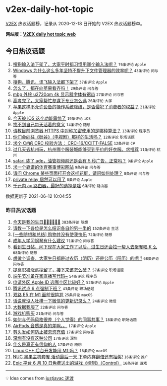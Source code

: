 # v2ex-daily-hot-topic

[V2EX](https://www.v2ex.com/) 热议话题榜，记录从 2020-12-18 日开始的 V2EX 热议话题榜单。

**网站版：[V2EX daily hot topic web](https://boojack.github.io/v2ex-daily-hot-topic-web/)**

## 今日热议话题

<!-- TODAY BEGIN -->

1. [搜狗输入法下架了，大家平时都习惯用哪个输入法呢？](https://www.v2ex.com/t/783039) `76条评论` `Apple`
1. [Windows 为什么这么多年坚持不提升下文件管理器的效率呢？](https://www.v2ex.com/t/783038) `43条评论` `问与答`
1. [搜狗，腾讯，讯飞输入法都下架了](https://www.v2ex.com/t/783055) `37条评论` `Apple`
1. [怎么了，都在向苹果看齐吗！](https://www.v2ex.com/t/783051) `29条评论` `问与答`
1. [mbp 外接 u2720qm 4k 显示器字体有锯齿](https://www.v2ex.com/t/783056) `27条评论` `问与答`
1. [高考完了，大家帮忙参谋下专业怎么选](https://www.v2ex.com/t/783083) `26条评论` `大学`
1. [苹果这样不允许设备的操作系统降级，是否侵犯了消费者的权益？](https://www.v2ex.com/t/783073) `21条评论` `Apple`
1. [今天被 iOS 这个功能震惊了](https://www.v2ex.com/t/783078) `19条评论` `iOS`
1. [找不到自己每天活着的意义](https://www.v2ex.com/t/783089) `14条评论` `随想`
1. [请教目前浏览器 HTTPS 中对称加密使用的是哪种算法？](https://www.v2ex.com/t/783059) `13条评论` `程序员`
1. [你们会向往《硅谷》（电视剧）那样的生活吗？](https://www.v2ex.com/t/783057) `12条评论` `职场话题`
1. [求个 C#的 CRC 校验方法： CRC-16/CCITT-FALSE](https://www.v2ex.com/t/783047) `12条评论` `C#`
1. [过几天去杭州玩，杭州哪个服装城能够买到平价的好衣服。求推荐](https://www.v2ex.com/t/783082) `11条评论` `杭州`
1. [safari 装了 adp，油管视频前还是会有 5 秒广告，正常吗？](https://www.v2ex.com/t/783071) `9条评论` `Apple`
1. [求一个靠谱的体育赛事博彩网站](https://www.v2ex.com/t/783044) `9条评论` `问与答`
1. [请问 Chrome 某些页面打开会这样花屏，请问如何处理？](https://www.v2ex.com/t/783046) `8条评论` `问与答`
1. [private relay 居然可以用了](https://www.v2ex.com/t/783036) `8条评论` `Apple`
1. [千元内 ax 路由器，最好的选择是啥](https://www.v2ex.com/t/783067) `6条评论` `路由器`

数据更新于 2021-06-12 10:04:55

<!-- TODAY END -->

### 昨日热议话题

<!-- YESTERDAY BEGIN -->

1. [今天是我的生日🎂🎂🎂🍰🍰🍰](https://www.v2ex.com/t/782797) `383条评论` `随想`
1. [请教一下各位是怎么结识各自的另一半的](https://www.v2ex.com/t/782858) `152条评论` `生活`
1. [[一些随想和总结] 购物并没有使我快乐](https://www.v2ex.com/t/782794) `72条评论` `随想`
1. [成年人学习钢琴有什么建议](https://www.v2ex.com/t/782805) `71条评论` `问与答`
1. [看到生日帖，问下现在大家工作了以后，过生日还会拉一帮人去聚餐唱 K 么](https://www.v2ex.com/t/782813) `68条评论` `随想`
1. [想做个调查，大家生日都是过农历（阴历）还是公历（阳历）的呢 ?](https://www.v2ex.com/t/782803) `68条评论` `问与答`
1. [提离职被涨薪挽留了，接下来该怎么破？](https://www.v2ex.com/t/782961) `57条评论` `职场话题`
1. [端午节准备在家直播写代码~](https://www.v2ex.com/t/782886) `54条评论` `程序员`
1. [申请外区 Apple ID 选哪个区比较好？](https://www.v2ex.com/t/782809) `52条评论` `Apple`
1. [腾讯试点 6 点强制下班？](https://www.v2ex.com/t/782894) `43条评论` `职场话题`
1. [双路 E5 在 M1 面前很尴尬](https://www.v2ex.com/t/783020) `25条评论` `macOS`
1. [话说就没人吐槽一下微信的更新记录么？](https://www.v2ex.com/t/782888) `24条评论` `微信`
1. [大数据我服了](https://www.v2ex.com/t/782856) `22条评论` `问与答`
1. [游戏机购买](https://www.v2ex.com/t/782892) `21条评论` `问与答`
1. [如何与代码风格很差（个人觉得）的同事共事？](https://www.v2ex.com/t/782847) `18条评论` `职场话题`
1. [AirPods 音质是真的差啊。。](https://www.v2ex.com/t/783021) `17条评论` `Apple`
1. [剪头发如何防止被忽悠充值](https://www.v2ex.com/t/783013) `17条评论` `问与答`
1. [深圳有没有这种公司](https://www.v2ex.com/t/782947) `17条评论` `深圳`
1. [什么是真正有信仰的人](https://www.v2ex.com/t/782917) `17条评论` `随想`
1. [Linux C++ 后台开发能用 M1 吗？](https://www.v2ex.com/t/782959) `16条评论` `macOS`
1. [NUC 黑果主机套餐 活动最后一天 下单内存翻倍还有抽奖!](https://www.v2ex.com/t/782836) `16条评论` `推广`
1. [Epic 平台 6 月 10 日免费送出的游戏《控制》（Control）](https://www.v2ex.com/t/782791) `16条评论` `游戏`

<!-- YESTERDAY END -->

---

💡 Idea comes from [justjavac 迷渡](https://github.com/justjavac/)
